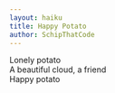 ```yaml
---
layout: haiku
title: Happy Potato
author: SchipThatCode
---
```


Lonely potato <br>
A beautiful cloud, a friend <br>
Happy potato <br>
